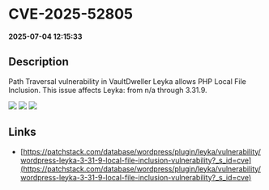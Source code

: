 # CVE-2025-52805

**2025-07-04 12:15:33**

## Description
Path Traversal vulnerability in VaultDweller Leyka allows PHP Local File Inclusion. This issue affects Leyka: from n/a through 3.31.9.

![](https://img.shields.io/static/v1?label=Score&message=7.5&color=red)
![](https://img.shields.io/static/v1?label=Severity&message=HIGH&color=red)
![](https://img.shields.io/static/v1?label=CWE&message=Traversal&color=green)

## Links
- [https://patchstack.com/database/wordpress/plugin/leyka/vulnerability/wordpress-leyka-3-31-9-local-file-inclusion-vulnerability?_s_id=cve](https://patchstack.com/database/wordpress/plugin/leyka/vulnerability/wordpress-leyka-3-31-9-local-file-inclusion-vulnerability?_s_id=cve)
